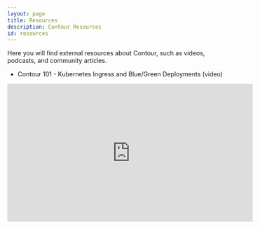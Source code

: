 ```yaml
---
layout: page
title: Resources
description: Contour Resources
id: resources
---
```

Here you will find external resources about Contour, such as videos, podcasts, and community articles.

* Contour 101 - Kubernetes Ingress and Blue/Green Deployments (video)

<iframe width="560" height="315" src="https://www.youtube.com/embed/xUJbTnN3Dmw" frameborder="0" allow="accelerometer; autoplay; encrypted-media; gyroscope; picture-in-picture" allowfullscreen></iframe>